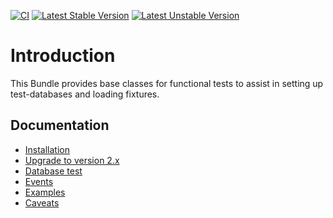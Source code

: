 [![CI](https://github.com/liip/LiipTestFixturesBundle/actions/workflows/tests.yml/badge.svg)](https://github.com/liip/LiipTestFixturesBundle/actions/workflows/tests.yml)
[![Latest Stable Version](https://poser.pugx.org/liip/test-fixtures-bundle/v/stable)](https://packagist.org/packages/liip/test-fixtures-bundle)
[![Latest Unstable Version](https://poser.pugx.org/liip/test-fixtures-bundle/v/unstable)](https://packagist.org/packages/liip/test-fixtures-bundle)

Introduction
============

This Bundle provides base classes for functional tests to assist in setting up
test-databases and loading fixtures.

Documentation
------------

* [Installation](doc/installation.md)
* [Upgrade to version 2.x](UPGRADE-2.0.md)
* [Database test](doc/database.md)
* [Events](doc/events.md)
* [Examples](doc/examples.md)
* [Caveats](doc/caveats.md)

